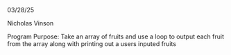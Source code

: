 03/28/25

Nicholas Vinson

Program Purpose: Take an array of fruits and use a loop to output each fruit from the array along with printing out a users inputed fruits 